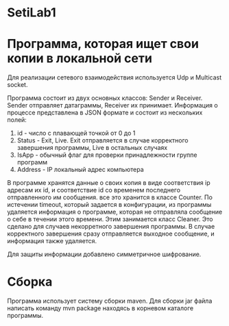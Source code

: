 # SetiLab1
# Программа, которая ищет свои копии в локальной сети

Для реализации сетевого взаимодействия используется Udp и Multicast socket.

Программа состоит из двух основных классов: Sender и Receiver.
Sender отправляет датаграммы, Receiver их принимает.
Информация о процессе представлена в JSON формате и состоит из нескольких полей:
1. id - число с плавающей точкой от 0 до 1
2. Status - Exit, Live. Exit отправляется в случае корректного завершения программы, Live в остальных случаях
3. IsApp - обычный флаг для проверки принадлежности группе программ
4. Address - IP локальный адрес компьютера



В программе хранятся данные о своих копия в виде соответствия ip адресам их
id, и соответствие id со временем последнего отправленного им сообщения. все это хранится 
в классе Counter. По истечении timeout, который задается в конфигурации,
из программы удаляется информация о программе, которая не отправляла сообщение о себе в течении этого времени. Этим занимается класс Cleaner.
Это сделано для случаев некорретного завершения программы. В случае корректного завершения сразу отправляется выходное сообщение, и информация также удаляется.


Для защиты информации добавлено симметричное шифрование.


# Сборка

Программа использует систему сборки maven. Для сборки 
jar файла написать команду mvn package находясь в корневом каталоге программы.